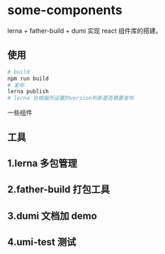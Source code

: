 # some-components

lerna + father-build + dumi 实现 react 组件库的搭建。

## 使用

```bash
# build
npm run build
# 发布
lerna publish
# lerna 会根据所设置的version判断是否需要发布
```

一些组件

## 工具

## 1.lerna 多包管理

## 2.father-build 打包工具

## 3.dumi 文档加 demo

## 4.umi-test 测试
